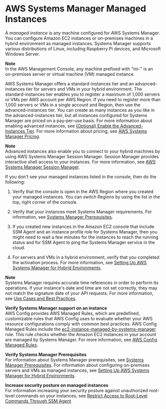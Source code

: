 # AWS Systems Manager Managed Instances<a name="managed_instances"></a>

A *managed instance* is any machine configured for AWS Systems Manager\. You can configure Amazon EC2 instances or on\-premises machines in a hybrid environment as managed instances\. Systems Manager supports various distributions of Linux, including Raspberry Pi devices, and Microsoft Windows Server\.

**Note**  
In the AWS Management Console, any machine prefixed with "mi\-" is an on\-premises server or virtual machine \(VM\) managed instance\. 

AWS Systems Manager offers a standard\-instances tier and an advanced\-instances tier for servers and VMs in your hybrid environment\. The standard\-instances tier enables you to register a maximum of 1,000 servers or VMs per AWS account per AWS Region\. If you need to register more than 1,000 servers or VMs in a single account and Region, then use the advanced\-instances tier\. You can create as many instances as you like in the advanced\-instances tier, but all instances configured for Systems Manager are priced on a pay\-per\-use basis\. For more information about enabling advanced instances, see [ \(Optional\) Enable the Advanced\-Instances Tier](systems-manager-managedinstances-advanced.md)\. For more information about pricing, see [AWS Systems Manager Pricing](https://aws.amazon.com/systems-manager/pricing/)\.

**Note**  
Advanced instances also enable you to connect to your hybrid machines by using AWS Systems Manager Session Manager\. Session Manager provides interactive shell access to your instances\. For more information, see [AWS Systems Manager Session Manager](session-manager.md)\.

If you don't see your managed instances listed in the console, then do the following:

1. Verify that the console is open in the AWS Region where you created your managed instances\. You can switch Regions by using the list in the top, right corner of the console\. 

1. Verify that your instances meet Systems Manager requirements\. For information, see [Systems Manager Prerequisites](systems-manager-prereqs.md)\.

1. If you created new instances in the Amazon EC2 console that include SSM Agent and an instance profile role for Systems Manager, then you might need to wait a few minutes for the instances to reach the running status and for SSM Agent to ping the Systems Manager service in the cloud\.

1. For servers and VMs in a hybrid environment, verify that you completed the activation process\. For more information, see [Setting Up AWS Systems Manager for Hybrid Environments](systems-manager-managedinstances.md)\.

**Note**  
Systems Manager requires accurate time references in order to perform its operations\. If your instance's date and time are not set correctly, they may not match the signature date of your API requests\. For more information, see [Use Cases and Best Practices](systems-manager-best-practices.md)\.

**Verify Systems Manager support on an instance**  
AWS Config provides AWS Managed Rules, which are predefined, customizable rules that AWS Config uses to evaluate whether your AWS resource configurations comply with common best practices\. AWS Config Managed Rules include the [ec2\-instance\-managed\-by\-systems\-manager](https://docs.aws.amazon.com/config/latest/developerguide/ec2-instance-managed-by-ssm.html) rule\. This rule checks whether the Amazon EC2 instances in your account are managed by Systems Manager\. For more information, see [AWS Config Managed Rules](https://docs.aws.amazon.com/config/latest/developerguide/evaluate-config_use-managed-rules.html)\. 

**Verify Systems Manager Prerequisites**  
For information about Systems Manager prerequisites, see [Systems Manager Prerequisites](systems-manager-prereqs.md)\. For information about configuring on\-premises servers and VMs as managed instances, see [Setting Up AWS Systems Manager for Hybrid Environments](systems-manager-managedinstances.md)\.

**Increase security posture on managed instances**  
For information increasing your security posture against unauthorized root\-level commands on your instances, see [Restrict Access to Root\-Level Commands Through SSM Agent](ssm-agent-restrict-root-level-commands.md)